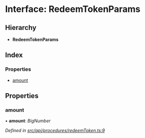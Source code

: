 # Interface: RedeemTokenParams

## Hierarchy

* **RedeemTokenParams**

## Index

### Properties

* [amount](redeemtokenparams.md#amount)

## Properties

###  amount

• **amount**: *BigNumber*

*Defined in [src/api/procedures/redeemToken.ts:9](https://github.com/PolymathNetwork/polymesh-sdk/blob/524b0225/src/api/procedures/redeemToken.ts#L9)*
